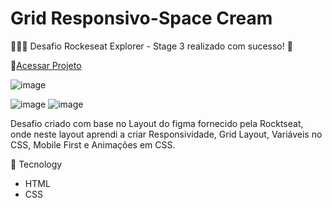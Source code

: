 # Grid Responsivo-Space Cream
👩🏻‍💻 Desafio Rockeseat Explorer - Stage 3 realizado com sucesso! 🚀

🔗<a href="https://evelymvasconcellos.github.io/GridResponsivo-SpaceCream/">Acessar Projeto</a>


![image](https://user-images.githubusercontent.com/65794544/229012599-b8f6fc4e-559a-46b1-9aaf-012bc4e03f29.png)
                                                                                                            
![image](https://user-images.githubusercontent.com/65794544/229018239-f4cb474e-5fb1-4c85-ba4a-5b119892abac.png)  ![image](https://user-images.githubusercontent.com/65794544/229018961-961500f6-80f6-4d1c-827d-ef6178501f57.png)


Desafio criado com base no Layout do figma fornecido pela Rocktseat, onde neste layout aprendi a criar Responsividade, Grid Layout, Variáveis no CSS, Mobile First e Animações em CSS.


👾 Tecnology

* HTML
* CSS
